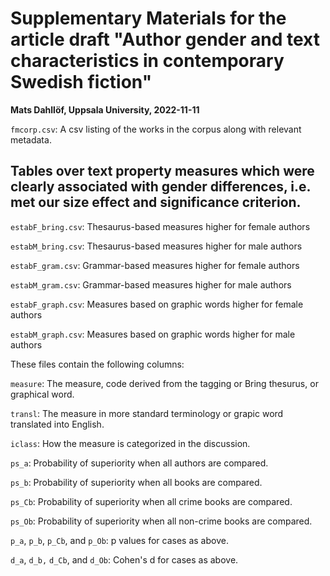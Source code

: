 # Supplementary Materials for the article draft "Author gender and text characteristics in contemporary Swedish fiction"

**Mats Dahllöf, Uppsala University, 2022-11-11**

`fmcorp.csv`: A csv listing of the works in the corpus along with relevant metadata.

## Tables over text property measures which were clearly associated with gender differences, i.e. met our size effect and significance criterion.

`estabF_bring.csv`: Thesaurus-based measures higher for female authors

`estabM_bring.csv`: Thesaurus-based measures higher for male authors

`estabF_gram.csv`: Grammar-based measures higher for female authors

`estabM_gram.csv`: Grammar-based measures higher for male authors

`estabF_graph.csv`: Measures based on graphic words higher for female authors 

`estabM_graph.csv`: Measures based on graphic words higher for male authors 

These files contain the following columns:

`measure`: The measure, code derived from the tagging or Bring thesurus, or graphical word.

`transl`: The measure in more standard terminology or grapic word translated into English. 

`iclass`: How the measure is categorized in the discussion. 	

`ps_a`: Probability of superiority when all authors are compared. 	

`ps_b`: Probability of superiority when all books are compared. 	 	

`ps_Cb`: Probability of superiority when all crime books are compared. 	

`ps_Ob`: Probability of superiority when all non-crime books are compared. 		

`p_a`, `p_b`, `p_Cb`, and `p_Ob`: p values for cases as above. 

`d_a`, `d_b,` `d_Cb`, and `d_Ob`: Cohen's d for cases as above. 


